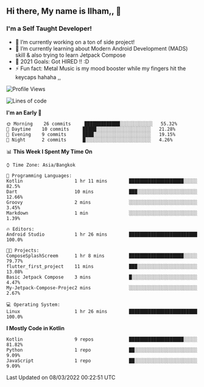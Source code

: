 ## Hi there, My name is Ilham,, 👋


### I'm a Self Taught Developer!
- 🔭 I’m currently working on a ton of side project!
- 🌱 I’m currently learning about Modern Android Development (MADS) skill & also trying to learn Jetpack Compose
- 🥅 2021 Goals: Got HIRED !! :D
- ⚡ Fun fact: Metal Music is my mood booster while my fingers hit the keycaps hahaha  ,,



<!--START_SECTION:waka-->
![Profile Views](http://img.shields.io/badge/Profile%20Views-0-blue)

![Lines of code](https://img.shields.io/badge/From%20Hello%20World%20I%27ve%20Written-380%20Thousand%20lines%20of%20code-blue)

**I'm an Early 🐤** 

```text
🌞 Morning    26 commits     █████████████░░░░░░░░░░░░   55.32% 
🌆 Daytime    10 commits     █████░░░░░░░░░░░░░░░░░░░░   21.28% 
🌃 Evening    9 commits      ████░░░░░░░░░░░░░░░░░░░░░   19.15% 
🌙 Night      2 commits      █░░░░░░░░░░░░░░░░░░░░░░░░   4.26%

```


📊 **This Week I Spent My Time On** 

```text
⌚︎ Time Zone: Asia/Bangkok

💬 Programming Languages: 
Kotlin                   1 hr 11 mins        ████████████████████░░░░░   82.5% 
Dart                     10 mins             ███░░░░░░░░░░░░░░░░░░░░░░   12.66% 
Groovy                   2 mins              ░░░░░░░░░░░░░░░░░░░░░░░░░   3.45% 
Markdown                 1 min               ░░░░░░░░░░░░░░░░░░░░░░░░░   1.39%

🔥 Editors: 
Android Studio           1 hr 26 mins        █████████████████████████   100.0%

🐱‍💻 Projects: 
ComposeSplashScreem      1 hr 8 mins         ████████████████████░░░░░   79.77% 
flutter_first_project    11 mins             ███░░░░░░░░░░░░░░░░░░░░░░   13.08% 
Basic Jetpack Compose    3 mins              █░░░░░░░░░░░░░░░░░░░░░░░░   4.47% 
My-Jetpack-Compose-Projec2 mins              ░░░░░░░░░░░░░░░░░░░░░░░░░   2.67%

💻 Operating System: 
Linux                    1 hr 26 mins        █████████████████████████   100.0%

```

**I Mostly Code in Kotlin** 

```text
Kotlin                   9 repos             ████████████████████░░░░░   81.82% 
Python                   1 repo              ██░░░░░░░░░░░░░░░░░░░░░░░   9.09% 
JavaScript               1 repo              ██░░░░░░░░░░░░░░░░░░░░░░░   9.09%

```



 Last Updated on 08/03/2022 00:22:51 UTC
<!--END_SECTION:waka-->
